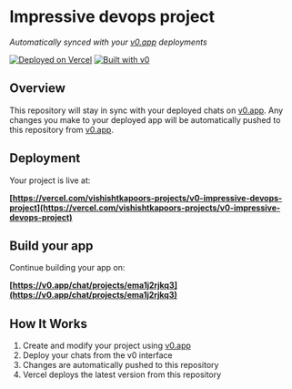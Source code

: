 # Impressive devops project

*Automatically synced with your [v0.app](https://v0.app) deployments*

[![Deployed on Vercel](https://img.shields.io/badge/Deployed%20on-Vercel-black?style=for-the-badge&logo=vercel)](https://vercel.com/vishishtkapoors-projects/v0-impressive-devops-project)
[![Built with v0](https://img.shields.io/badge/Built%20with-v0.app-black?style=for-the-badge)](https://v0.app/chat/projects/ema1j2rjkq3)

## Overview

This repository will stay in sync with your deployed chats on [v0.app](https://v0.app).
Any changes you make to your deployed app will be automatically pushed to this repository from [v0.app](https://v0.app).

## Deployment

Your project is live at:

**[https://vercel.com/vishishtkapoors-projects/v0-impressive-devops-project](https://vercel.com/vishishtkapoors-projects/v0-impressive-devops-project)**

## Build your app

Continue building your app on:

**[https://v0.app/chat/projects/ema1j2rjkq3](https://v0.app/chat/projects/ema1j2rjkq3)**

## How It Works

1. Create and modify your project using [v0.app](https://v0.app)
2. Deploy your chats from the v0 interface
3. Changes are automatically pushed to this repository
4. Vercel deploys the latest version from this repository